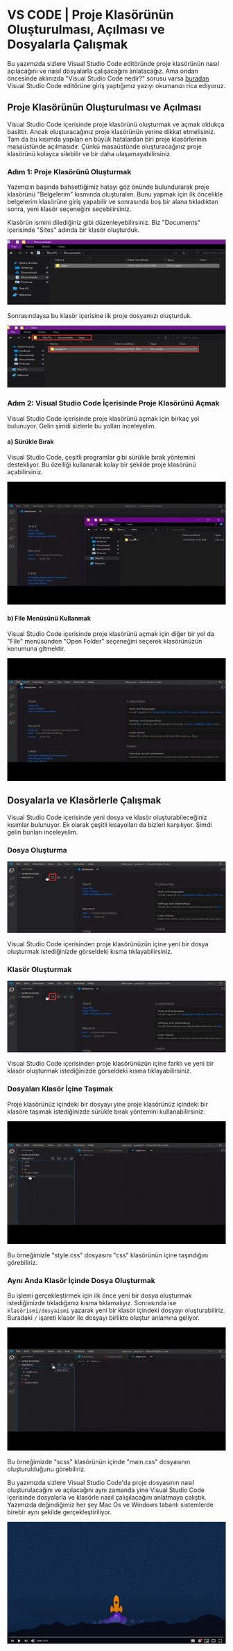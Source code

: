 # VS CODE | Proje Klasörünün Oluşturulması, Açılması ve Dosyalarla Çalışmak 

Bu yazımızda sizlere Visual Studio Code editöründe proje klasörünün nasıl açılacağını ve nasıl dosyalarla çalışacağını anlatacağız. Ama ondan öncesinde aklınızda "Visual Studio Code nedir?" sorusu varsa [buradan](https://github.com/Kodluyoruz/taskforce/tree/basics/basics-for-everyone/visual-studio-code-nedir) Visual Studio Code editörüne giriş yaptığımız yazıyı okumanızı rica ediyoruz. 



## Proje Klasörünün Oluşturulması ve Açılması  

Visual Studio Code içerisinde proje klasörünü oluşturmak ve açmak oldukça basittir. Ancak oluşturacağınız proje klasörünün yerine dikkat etmelisiniz. Tam da bu kısımda yapılan en büyük hatalardan biri proje klasörlerinin masaüstünde açılmasıdır. Çünkü masaüstünde oluşturacağınız proje klasörünü kolayca silebilir ve bir daha ulaşamayabilirsiniz. 



### Adım 1: Proje Klasörünü Oluşturmak

Yazımızın başında bahsettiğimiz hatayı göz önünde bulundurarak proje klasörünü "Belgelerim" kısmında oluşturalım. Bunu yapmak için ilk öncelikle belgelerim klasörüne giriş yapabilir ve sonrasında boş bir alana tıkladıktan sonra, yeni klasör seçeneğini seçebilirsiniz.

Klasörün ismini dilediğiniz gibi düzenleyebilirsiniz. Biz "Documents" içerisinde "Sites" adında bir klasör oluşturduk.

![projeklasörü-oluştur](figures/projeklasörü-oluştur.png) 



Sonrasındaysa bu klasör içerisine ilk proje dosyamızı oluşturduk.

![projeklasörü-oluştur2](figures/projeklasörü-oluştur2.png)

 



### Adım 2: Visual Studio Code İçerisinde Proje Klasörünü Açmak

Visual Studio Code içerisinde proje klasörünü açmak için birkaç yol bulunuyor. Gelin şimdi sizlerle bu yolları inceleyelim.

#### a) Sürükle Bırak

Visual Studio Code, çeşitli programlar gibi sürükle bırak yöntemini destekliyor. Bu özelliği kullanarak kolay bir şekilde proje klasörünü açabilirsiniz.

![proje-sürüklebırak](figures/proje-sürüklebırak-1610824692490.gif)



#### b) File Menüsünü Kullanmak

Visual Studio Code içerisinde proje klasörünü açmak için diğer bir yol da "File" menüsünden "Open Folder" seçeneğini seçerek klasörünüzün konumuna gitmektir.

![proje-filemenüsü](figures/proje-filemenüsü.gif)



## Dosyalarla ve Klasörlerle Çalışmak

Visual Studio Code içerisinde yeni dosya ve klasör oluşturabileceğiniz kısımlar bulunuyor. Ek olarak çeşitli kısayolları da bizleri karşılıyor. Şimdi gelin bunları inceleyelim.



### Dosya Oluşturma

![yeni-dosya](figures/yeni-dosya.png)

Visual Studio Code içerisinden proje klasörünüzün içine yeni bir dosya oluşturmak istediğinizde görseldeki kısma tıklayabilirsiniz.



### Klasör Oluşturmak

![yeni-dosya](figures/yeni-dosya-1610826554054.png)

Visual Studio Code içerisinden proje klasörünüzün içine farklı ve yeni bir klasör oluşturmak istediğinizde görseldeki kısma tıklayabilirsiniz.



### Dosyaları Klasör İçine Taşımak

Proje klasörünüz içindeki bir dosyayı yine proje klasörünüz içindeki bir klasöre taşımak istediğinizde sürükle bırak yöntemini kullanabilirsiniz.



![dosyasürükle](figures/dosyasürükle.gif)

Bu örneğimizle "style.css" dosyasını "css" klasörünün içine taşındığını görebiliriz.



### Aynı Anda Klasör İçinde Dosya Oluşturmak

Bu işlemi gerçekleştirmek için ilk önce yeni bir dosya oluşturmak istediğimizde tıkladığımız kısma tıklamalıyız. Sonrasında ise `klasörismi/dosyaismi` yazarak yeni bir klasör içindeki dosyayı oluşturabiliriz. Buradaki `/` işareti klasör ile dosyayı birlikte oluştur anlamına geliyor.

![klasöriçidosya](figures/klasöriçidosya.gif)

Bu örneğimizde "scss" klasörünün içinde "main.css" dosyasının oluşturulduğunu görebiliriz.



Bu yazımızda sizlere Visual Studio Code'da proje dosyasının nasıl oluşturulacağını ve açılacağını aynı zamanda yine Visual Studio Code içerisinde dosyalarla ve klasörle nasıl çalışılacağını anlatmaya çalıştık. Yazımızda değindiğimiz her şey Mac Os ve Windows tabanlı sistemlerde birebir aynı şekilde gerçekleştiriliyor. 



[![macoswin](figures/macoswin.png)](https://youtu.be/OjFXuoQ6ruM)